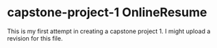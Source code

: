 # capstone-project-1 OnlineResume
This is my first attempt in creating a capstone project 1. I might upload a revision for this file. 
